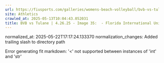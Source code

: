 ```yaml
---
url: https://fiusports.com/galleries/womens-beach-volleyball/bvb-vs-tulane-4-26-25/image-35/358/62899/
site: Athletics
crawled_at: 2025-05-13T10:04:43.052031
title: BVB vs Tulane | 4.26.25 - Image 35:  - Florida International University
---
```

normalized_at: 2025-05-22T17:17:24.133370
normalization_changes: Added trailing slash to directory path

Error generating fit markdown: '<' not supported between instances of 'int' and 'str'